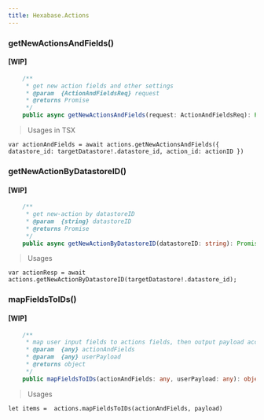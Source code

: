 ```yaml
---
title: Hexabase.Actions
---
```

### getNewActionsAndFields()
#### [WIP]
```ts
    /**
     * get new action fields and other settings
     * @param  {ActionAndFieldsReq} request
     * @returns Promise
     */
    public async getNewActionsAndFields(request: ActionAndFieldsReq): Promise<any>
```

> Usages in TSX
```tsx
var actionAndFields = await actions.getNewActionsAndFields({ datastore_id: targetDatastore!.datastore_id, action_id: actionID })
```


### getNewActionByDatastoreID() 
#### [WIP]
```ts
    /**
     * get new-action by datastoreID
     * @param  {string} datastoreID
     * @returns Promise
     */
    public async getNewActionByDatastoreID(datastoreID: string): Promise<ActionsNewResp>
```

> Usages 
```tsx
var actionResp = await actions.getNewActionByDatastoreID(targetDatastore!.datastore_id);
```

### mapFieldsToIDs()
#### [WIP]
```ts
    /**
     * map user input fields to actions fields, then output payload according to hexabase requirements
     * @param  {any} actionAndFields
     * @param  {any} userPayload
     * @returns object
     */
    public mapFieldsToIDs(actionAndFields: any, userPayload: any): object
```

> Usages
```tsx
let items =  actions.mapFieldsToIDs(actionAndFields, payload)
```